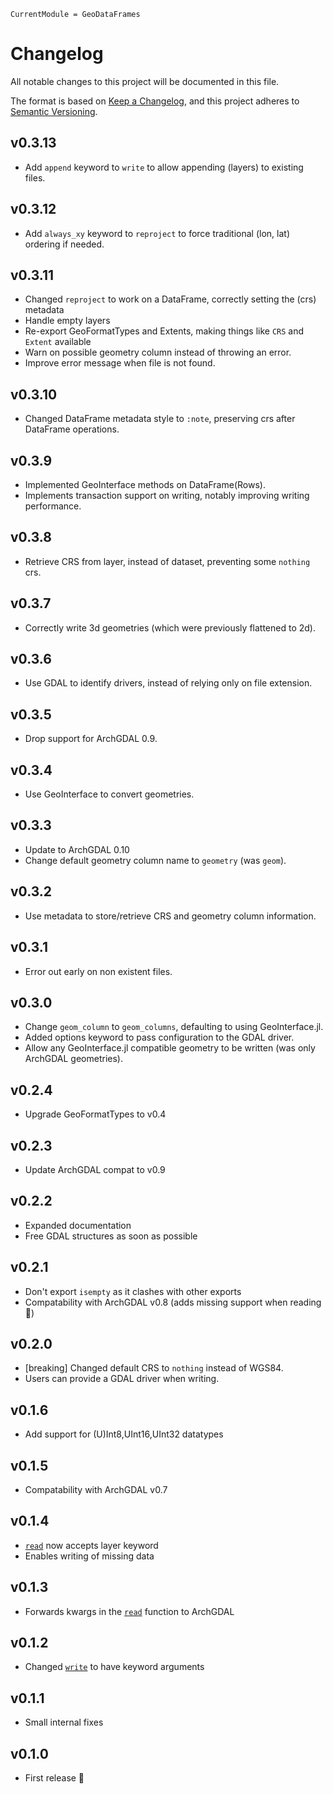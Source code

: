 ```@meta
CurrentModule = GeoDataFrames
```

# Changelog

All notable changes to this project will be documented in this file.

The format is based on [Keep a Changelog](https://keepachangelog.com/en/1.1.0/),
and this project adheres to [Semantic Versioning](https://semver.org/spec/v2.0.0.html).

## v0.3.13
- Add `append` keyword to `write` to allow appending (layers) to existing files.

## v0.3.12
- Add `always_xy` keyword to `reproject` to force traditional (lon, lat) ordering if needed.

## v0.3.11
- Changed `reproject` to work on a DataFrame, correctly setting the (crs) metadata
- Handle empty layers
- Re-export GeoFormatTypes and Extents, making things like `CRS` and `Extent` available
- Warn on possible geometry column instead of throwing an error.
- Improve error message when file is not found.

## v0.3.10
- Changed DataFrame metadata style to `:note`, preserving crs after DataFrame operations.

## v0.3.9
- Implemented GeoInterface methods on DataFrame(Rows).
- Implements transaction support on writing, notably improving writing performance.

## v0.3.8
- Retrieve CRS from layer, instead of dataset, preventing some `nothing` crs.

## v0.3.7
- Correctly write 3d geometries (which were previously flattened to 2d).

## v0.3.6
- Use GDAL to identify drivers, instead of relying only on file extension.

## v0.3.5
- Drop support for ArchGDAL 0.9.

## v0.3.4
- Use GeoInterface to convert geometries.

## v0.3.3
- Update to ArchGDAL 0.10
- Change default geometry column name to `geometry` (was `geom`).

## v0.3.2
- Use metadata to store/retrieve CRS and geometry column information.

## v0.3.1
- Error out early on non existent files.

## v0.3.0
- Change `geom_column` to `geom_columns`, defaulting to using GeoInterface.jl.
- Added options keyword to pass configuration to the GDAL driver.
- Allow any GeoInterface.jl compatible geometry to be written (was only ArchGDAL geometries).

## v0.2.4
- Upgrade GeoFormatTypes to v0.4


## v0.2.3
- Update ArchGDAL compat to v0.9

## v0.2.2
- Expanded documentation
- Free GDAL structures as soon as possible

## v0.2.1
- Don't export `isempty` as it clashes with other exports
- Compatability with ArchGDAL v0.8 (adds missing support when reading 🎉)

## v0.2.0
- [breaking] Changed default CRS to `nothing` instead of WGS84.
- Users can provide a GDAL driver when writing.

## v0.1.6
- Add support for (U)Int8,UInt16,UInt32 datatypes

## v0.1.5
- Compatability with ArchGDAL v0.7

## v0.1.4
- [`read`](@ref) now accepts layer keyword
- Enables writing of missing data

## v0.1.3
- Forwards kwargs in the [`read`](@ref) function to ArchGDAL

## v0.1.2
- Changed [`write`](@ref) to have keyword arguments

## v0.1.1
- Small internal fixes

## v0.1.0
- First release 🎉
